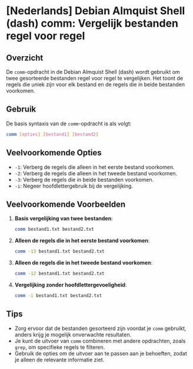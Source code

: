 # [Nederlands] Debian Almquist Shell (dash) comm: Vergelijk bestanden regel voor regel

## Overzicht
De `comm`-opdracht in de Debian Almquist Shell (dash) wordt gebruikt om twee gesorteerde bestanden regel voor regel te vergelijken. Het toont de regels die uniek zijn voor elk bestand en de regels die in beide bestanden voorkomen.

## Gebruik
De basis syntaxis van de `comm`-opdracht is als volgt:

```bash
comm [opties] [bestand1] [bestand2]
```

## Veelvoorkomende Opties
- `-1`: Verberg de regels die alleen in het eerste bestand voorkomen.
- `-2`: Verberg de regels die alleen in het tweede bestand voorkomen.
- `-3`: Verberg de regels die in beide bestanden voorkomen.
- `-i`: Negeer hoofdlettergebruik bij de vergelijking.

## Veelvoorkomende Voorbeelden

1. **Basis vergelijking van twee bestanden**:
   ```bash
   comm bestand1.txt bestand2.txt
   ```

2. **Alleen de regels die in het eerste bestand voorkomen**:
   ```bash
   comm -13 bestand1.txt bestand2.txt
   ```

3. **Alleen de regels die in het tweede bestand voorkomen**:
   ```bash
   comm -12 bestand1.txt bestand2.txt
   ```

4. **Vergelijking zonder hoofdlettergevoeligheid**:
   ```bash
   comm -i bestand1.txt bestand2.txt
   ```

## Tips
- Zorg ervoor dat de bestanden gesorteerd zijn voordat je `comm` gebruikt, anders krijg je mogelijk onverwachte resultaten.
- Je kunt de uitvoer van `comm` combineren met andere opdrachten, zoals `grep`, om specifieke regels te filteren.
- Gebruik de opties om de uitvoer aan te passen aan je behoeften, zodat je alleen de relevante informatie ziet.
